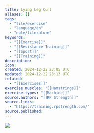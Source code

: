 ```yaml
---
title: Lying Leg Curl
aliases: []
tags:
  - "file/exercise"
  - "language/en"
  - "note/literature"
keywords:
  - "[[Exercise]]"
  - "[[Resistance Training]]"
  - "[[Sport]]"
  - "[[Training]]"
description: 
icon: 
created: 2024-12-22 23:05 UTC
updated: 2024-12-22 23:13 UTC
related:
  - "[[Exercises]]"
exercise.muscles: "[[Hamstrings]]"
exercise.types: "[[Machine]]"
source.authors: "[[RP Strength]]"
source.links:
  - "https://training.rpstrength.com/"
source.published: 
---
```


![](https://www.youtube.com/watch?v=n5WDXD_mpVY)
